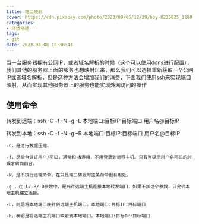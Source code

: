 ```yaml
---
title: 端口映射
cover: https://cdn.pixabay.com/photo/2023/09/05/12/29/boy-8235025_1280.jpg
categories: 
- 环境搭建
tags:
- git
date: 2023-08-08 18:30:43
---
```


当一台服务器拥有公网IP，或者域名解析的时候（这个可以使用ddns进行配置），我们其他的服务器上面的服务也想映射出来，那么我们可以选择重新获取一个公网IP或者域名解析，但是这种方法会增加我们的消费，下面我们使用ssh来实现端口映射，从而实现其他服务器上的服务也能实现外网访问的操作

<!--more-->

## 使用命令

转发到远端：ssh -C -f -N -g -L 本地端口:目标IP:目标端口 用户名@目标IP

转发到本地：ssh -C -f -N -g –R 本地端口:目标IP:目标端口 用户名@目标IP

```
-C，是进行数据压缩。

-f，是后台认证用户/密码，通常和-N连用，不用登录到远程主机。只有当提示用户名密码的时候才转向前台。

-N，是不执行远端命令，在只是端口转发时这条命令很有用处。

-g ，在-L/-R/-D参数中，是允许远端主机连接本地转发端口，如果不加这个参数，只允许本地主机建立连接。

-L，则是将本地端口映射到远端主机端口。本地端口:目标IP:目标端口

-R，表明是将远端主机端口映射到本地端口。本地端口:目标IP:目标端口
```